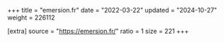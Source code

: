 +++
title = "emersion.fr"
date = "2022-03-22"
updated = "2024-10-27"
weight = 226112

[extra]
source = "https://emersion.fr/"
ratio = 1
size = 221
+++
